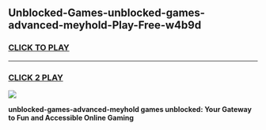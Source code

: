 
## Unblocked-Games-unblocked-games-advanced-meyhold-Play-Free-w4b9d
<h3>
<a href="https://premium76.site?title=unblocked-games-advanced-meyhold&ref=10A">CLICK TO PLAY</a></h3>
<hr>

<h3>
<a href="https://premium76.site?title=unblocked-games-advanced-meyhold&ref=10A">CLICK 2 PLAY</a>
  
</h3>

<a href="https://premium76.site?title=unblocked-games-advanced-meyhold&ref=10A"><img src="https://clearcache.store/games.png"></a>


**unblocked-games-advanced-meyhold games unblocked: Your Gateway to Fun and Accessible Online Gaming**
